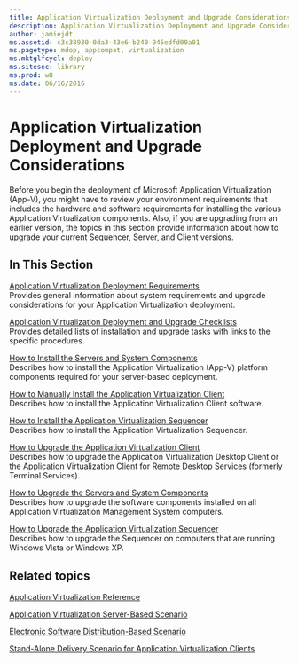 ```yaml
---
title: Application Virtualization Deployment and Upgrade Considerations
description: Application Virtualization Deployment and Upgrade Considerations
author: jamiejdt
ms.assetid: c3c38930-0da3-43e6-b240-945edfd00a01
ms.pagetype: mdop, appcompat, virtualization
ms.mktglfcycl: deploy
ms.sitesec: library
ms.prod: w8
ms.date: 06/16/2016
---
```



# Application Virtualization Deployment and Upgrade Considerations


Before you begin the deployment of Microsoft Application Virtualization (App-V), you might have to review your environment requirements that includes the hardware and software requirements for installing the various Application Virtualization components. Also, if you are upgrading from an earlier version, the topics in this section provide information about how to upgrade your current Sequencer, Server, and Client versions.

## In This Section


<a href="" id="application-virtualization-deployment-requirements"></a>[Application Virtualization Deployment Requirements](application-virtualization-deployment-requirements.md)  
Provides general information about system requirements and upgrade considerations for your Application Virtualization deployment.

<a href="" id="application-virtualization-deployment-and-upgrade-checklists"></a>[Application Virtualization Deployment and Upgrade Checklists](application-virtualization-deployment-and-upgrade-checklists.md)  
Provides detailed lists of installation and upgrade tasks with links to the specific procedures.

<a href="" id="how-to-install-the-servers-and-system-components"></a>[How to Install the Servers and System Components](how-to-install-the-servers-and-system-components.md)  
Describes how to install the Application Virtualization (App-V) platform components required for your server-based deployment.

<a href="" id="how-to-manually-install-the-application-virtualization-client"></a>[How to Manually Install the Application Virtualization Client](how-to-manually-install-the-application-virtualization-client.md)  
Describes how to install the Application Virtualization Client software.

<a href="" id="how-to-install-the-application-virtualization-sequencer"></a>[How to Install the Application Virtualization Sequencer](how-to-install-the-application-virtualization-sequencer.md)  
Describes how to install the Application Virtualization Sequencer.

<a href="" id="how-to-upgrade-the-application-virtualization-client"></a>[How to Upgrade the Application Virtualization Client](how-to-upgrade-the-application-virtualization-client.md)  
Describes how to upgrade the Application Virtualization Desktop Client or the Application Virtualization Client for Remote Desktop Services (formerly Terminal Services).

<a href="" id="how-to-upgrade-the-servers-and-system-components"></a>[How to Upgrade the Servers and System Components](how-to-upgrade-the-servers-and-system-components.md)  
Describes how to upgrade the software components installed on all Application Virtualization Management System computers.

<a href="" id="how-to-upgrade-the-application-virtualization-sequencer"></a>[How to Upgrade the Application Virtualization Sequencer](how-to-upgrade-the-application-virtualization-sequencer.md)  
Describes how to upgrade the Sequencer on computers that are running Windows Vista or Windows XP.

## Related topics


[Application Virtualization Reference](application-virtualization-reference.md)

[Application Virtualization Server-Based Scenario](application-virtualization-server-based-scenario.md)

[Electronic Software Distribution-Based Scenario](electronic-software-distribution-based-scenario.md)

[Stand-Alone Delivery Scenario for Application Virtualization Clients](stand-alone-delivery-scenario-for-application-virtualization-clients.md)

 

 





